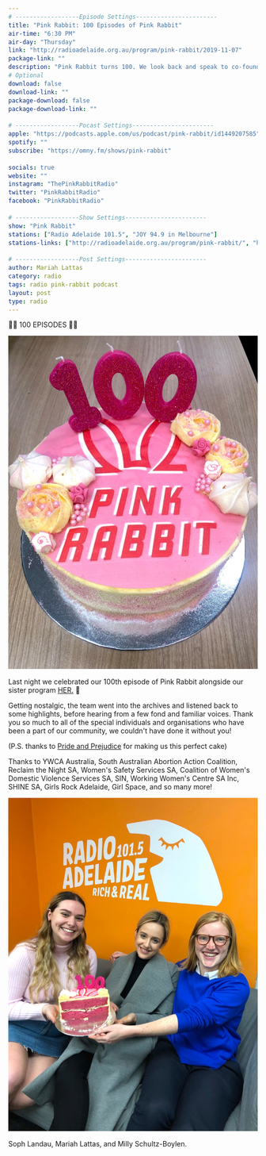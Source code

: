 ```yaml
---
# ------------------Episode Settings-----------------------
title: "Pink Rabbit: 100 Episodes of Pink Rabbit"
air-time: "6:30 PM"
air-day: "Thursday"
link: "http://radioadelaide.org.au/program/pink-rabbit/2019-11-07"
package-link: ""
description: "Pink Rabbit turns 100. We look back and speak to co-founder Georgia Roberts."
# Optional
download: false
download-link: ""
package-download: false
package-download-link: ""

# ------------------Pocast Settings-----------------------
apple: "https://podcasts.apple.com/us/podcast/pink-rabbit/id1449207585"
spotify: ""
subscribe: "https://omny.fm/shows/pink-rabbit"

socials: true
website: ""
instagram: "ThePinkRabbitRadio"
twitter: "PinkRabbitRadio"
facebook: "PinkRabbitRadio"

# ------------------Show Settings-----------------------
show: "Pink Rabbit"
stations: ["Radio Adelaide 101.5", "JOY 94.9 in Melbourne"]
stations-links: ["http://radioadelaide.org.au/program/pink-rabbit/", "https://joy.org.au/pinkrabbit/"]

# ------------------Post Settings-----------------------
author: Mariah Lattas
category: radio
tags: radio pink-rabbit podcast
layout: post
type: radio
---
```


🐰💖 100 EPISODES 💖🐰

![Pink Rabbit 100 cake!](/assets/images/posts/pink-rabbit-100-1.jpg)

Last night we celebrated our 100th episode of Pink Rabbit alongside our sister program [HER.](http://radioadelaide.org.au/program/her/) 🎉

Getting nostalgic, the team went into the archives and listened back to some highlights, before hearing from a few fond and familiar voices.
Thank you so much to all of the special individuals and organisations who have been a part of our community, we couldn't have done it without you!

(P.S. thanks to [Pride and Prejudice](http://radioadelaide.org.au/program/pride-and-prejudice/) for making us this perfect cake)

Thanks to YWCA Australia, South Australian Abortion Action Coalition, Reclaim the Night SA, Women's Safety Services SA, Coalition of Women's Domestic Violence Services SA, SIN, Working Women's Centre SA Inc, SHINE SA, Girls Rock Adelaide, Girl Space, and so many more!

![Pink Rabbit 100 us.](/assets/images/posts/pink-rabbit-100-2.jpg)
<figcaption>Soph Landau, Mariah Lattas, and Milly Schultz-Boylen.</figcaption>
